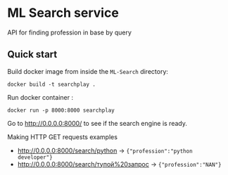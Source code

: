 # ML Search service

API for finding profession in base by query

## Quick start
Build docker image from inside the `ML-Search` directory:
```commandline
docker build -t searchplay .
```
Run docker container :
   ```commandline
   docker run -p 8000:8000 searchplay
   ```
Go to http://0.0.0.0:8000/ to see if the search engine is ready.

Making HTTP GET requests examples
 - http://0.0.0.0:8000/search/python -> `{"profession":"python developer"}`
 - http://0.0.0.0:8000/search/тупой%20запрос -> `{"profession":"NAN"}`
